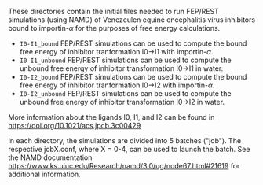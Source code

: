 
These directories contain the initial files needed to run FEP/REST simulations (using NAMD) of Venezeulen equine encephalitis virus inhibitors bound to importin-$\alpha$ for the purposes of free energy calculations.
* `I0-I1_bound` FEP/REST simulations can be used to compute the bound free energy of inhibitor tranformation I0->I1 with importin-$\alpha$.
* `I0-I1_unbound` FEP/REST simulations can be used to compute the unbound free energy of inhibitor transformation I0->I1 in water.
* `I0-I2_bound` FEP/REST simulations can be used to compute the bound free energy of inhibitor tranformation I0->I2 with importin-$\alpha$.
* `I0-I2_unbound` FEP/REST simulations can be used to compute the unbound free energy of inhibitor transformation I0->I2 in water.

More information about the ligands I0, I1, and I2 can be found in https://doi.org/10.1021/acs.jpcb.3c00429

In each directory, the simulations are divided into 5 batches ("job"). The respective jobX.conf, where X = 0-4, can be used to launch the batch. See the NAMD documentation https://www.ks.uiuc.edu/Research/namd/3.0/ug/node67.html#21619 for additional information.



